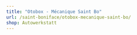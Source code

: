 ```yaml
---
title: "Otobox - Mécanique Saint Bo"
url: /saint-boniface/otobox-mecanique-saint-bo/
shop: Autowerkstatt
---
```

